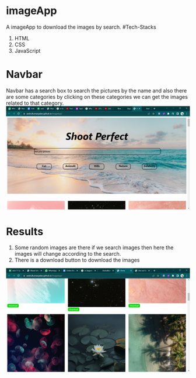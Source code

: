 # imageApp
A imageApp to download the images by search.
#Tech-Stacks
1. HTML
2. CSS
3. JavaScript

# Navbar

Navbar has a search box to search the pictures by the name and also there are some categories by clicking on these categories we can get the images related to that
category.
![image](https://github.com/AnshulKumarYadav/imageApp/blob/master/images/Screenshot%20(541).png)

# Results
1. Some random images are there if we search images then here the images will change according to the search.
2. There is a download button to download the images

![image](https://github.com/AnshulKumarYadav/imageApp/blob/master/images/Screenshot%20(543).png)



